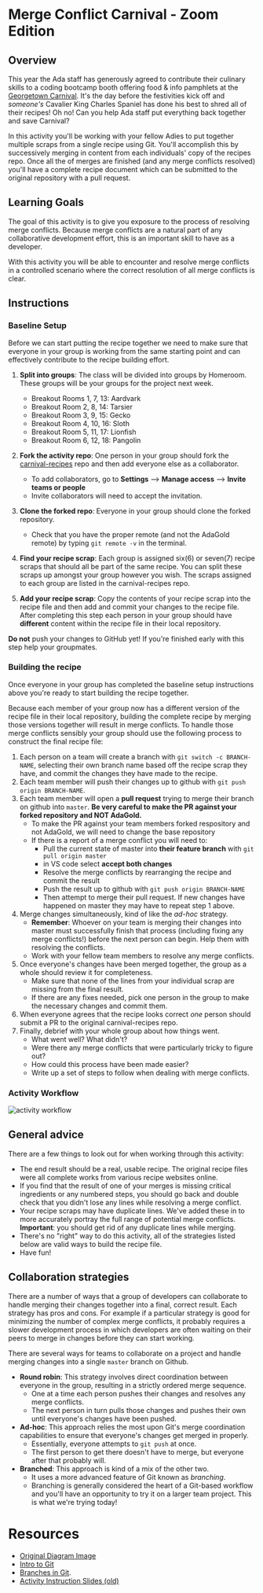 # Merge Conflict Carnival - Zoom Edition

## Overview

This year the Ada staff has generously agreed to contribute their culinary skills to a coding bootcamp booth offering food & info pamphlets at the [Georgetown Carnival](http://www.georgetowncarnival.com/). It's the day before the festivities kick off and _someone's_ Cavalier King Charles Spaniel has done his best to shred all of their recipes! Oh no! Can you help Ada staff put everything back together and save Carnival?

In this activity you'll be working with your fellow Adies to put together multiple scraps from a single recipe using Git. You'll accomplish this by successively merging in content from each individuals' copy of the recipes repo. Once all the of merges are finished (and any merge conflicts resolved) you'll have a complete recipe document which can be submitted to the original repository with a pull request.

## Learning Goals

The goal of this activity is to give you exposure to the process of resolving merge conflicts. Because merge conflicts are a natural part of any collaborative development effort, this is an important skill to have as a developer.

With this activity you will be able to encounter and resolve merge conflicts in a controlled scenario where the correct resolution of all merge conflicts is clear.

## Instructions

### Baseline Setup

Before we can start putting the recipe together we need to make sure that everyone in your group is working from the same starting point and can effectively contribute to the recipe building effort.

1. **Split into groups**: The class will be divided into groups by Homeroom. These groups will be your groups for the project next week. 
   - Breakout Rooms 1, 7, 13: Aardvark
   - Breakout Room 2, 8, 14: Tarsier
   - Breakout Room 3, 9, 15: Gecko
   - Breakout Room 4, 10, 16: Sloth
   - Breakout Room 5, 11, 17: Lionfish
   - Breakout Room 6, 12, 18: Pangolin
 
1. **Fork the activity repo**: One person in your group should fork the [carnival-recipes](https://github.com/AdaGold/carnival-recipes) repo and then add everyone else as a collaborator.
    - To add collaborators, go to **Settings** --> **Manage access** --> **Invite teams or people**
    - Invite collaborators will need to accept the invitation. 
1. **Clone the forked repo**: Everyone in your group should clone the forked repository.
    - Check that you have the proper remote (and not the AdaGold remote) by typing `git remote -v` in the terminal.
1. **Find your recipe scrap**: Each group is assigned six(6) or seven(7) recipe scraps that should all be part of the same recipe. You can split these scraps up amongst your group however you wish. The scraps assigned to each group are listed in the carnival-recipes repo.
1. **Add your recipe scrap**: Copy the contents of your recipe scrap into the recipe file and then add and commit your changes to the recipe file. After completing this step each person in your group should have **different** content within the recipe file in their local repository.

**Do not** push your changes to GitHub yet! If you're finished early with this step help your groupmates.

### Building the recipe

Once everyone in your group has completed the baseline setup instructions above you're ready to start building the recipe together.

Because each member of your group now has a different version of the recipe file in their local repository, building the complete recipe by merging those versions together will result in merge conflicts. To handle those merge conflicts sensibly your group should use the following process to construct the final recipe file:

1. Each person on a team will create a branch with `git switch -c BRANCH-NAME`, selecting their own branch name based off the recipe scrap they have, and commit the changes they have made to the recipe.
1. Each team member will push their changes up to github with `git push origin BRANCH-NAME`.
1. Each team member will open a **pull request** trying to merge their branch on github into `master`.  **Be very careful to make the PR against your forked repository and NOT AdaGold.**
    - To make the PR against your team members forked respository and not AdaGold, we will need to change the base repository
    - If there is a report of a merge conflict you will need to:
       - Pull the current state of master into **their feature branch** with `git pull origin master`
       - in VS code select **accept both changes**
       - Resolve the merge conflicts by rearranging the recipe and commit the result
       - Push the result up to github with `git push origin BRANCH-NAME`
       - Then attempt to merge their pull request.  If new changes have happened on master they may have to repeat step 1 above. 
1. Merge changes simultaneously, kind of like the _ad-hoc_ strategy.
    - **Remember**: Whoever on your team is merging their changes into master must successfully finish that process (including fixing any merge conflicts!) before the next person can begin.  Help them with resolving the conflicts.
    - Work with your fellow team members to resolve any merge conflicts.
1. Once everyone's changes have been merged together, the group as a whole should review it for completeness.
    - Make sure that none of the lines from your individual scrap are missing from the final result.
    - If there are any fixes needed, pick one person in the group to make the necessary changes and commit them.
1. When everyone agrees that the recipe looks correct _one_ person should submit a PR to the original carnival-recipes repo.
1. Finally, debrief with your whole group about how things went.
    - What went well? What didn't?
    - Were there any merge conflicts that were particularly tricky to figure out?
    - How could this process have been made easier?
    - Write up a set of steps to follow when dealing with merge conflicts.

### Activity Workflow

![activity workflow](./merge-carnival.png)

<!-- Original Image:  https://drive.google.com/file/d/11ZYH5JmApQZVstjjhCpd9H3hplPnKPAY/view?usp=sharing  -->

## General advice

There are a few things to look out for when working through this activity:

- The end result should be a real, usable recipe. The original recipe files were all complete works from various recipe websites online.
- If you find that the result of one of your merges is missing critical ingredients or any numbered steps, you should go back and double check that you didn't lose any lines while resolving a merge conflict.
- Your recipe scraps may have duplicate lines. We've added these in to more accurately portray the full range of potential merge conflicts. **Important**: you should get rid of any duplicate lines while merging.
- There's no "right" way to do this activity, all of the strategies listed below are valid ways to build the recipe file.
- Have fun!

## Collaboration strategies

There are a number of ways that a group of developers can collaborate to handle merging their changes together into a final, correct result. Each strategy has pros and cons. For example if a particular strategy is good for minimizing the number of complex merge conflicts, it probably requires a slower development process in which developers are often waiting on their peers to merge in changes before they can start working.

There are several ways for teams to collaborate on a project and handle merging changes into a single `master` branch on Github.

- **Round robin**: This strategy involves direct coordination between everyone in the group, resulting in a strictly ordered merge sequence.
  - One at a time each person pushes their changes and resolves any merge conflicts.
  - The next person in turn pulls those changes and pushes their own until everyone's changes have been pushed.
- **Ad-hoc**: This approach relies the most upon Git's merge coordination capabilities to ensure that everyone's changes get merged in properly.
  - Essentially, everyone attempts to `git push` at once.
  - The first person to get there doesn't have to merge, but everyone after that probably will.
- **Branched**: This approach is kind of a mix of the other two.
  - It uses a more advanced feature of Git known as _branching_.
  - Branching is generally considered the heart of a Git-based workflow and you'll have an opportunity to try it on a larger team project.  This is what we're trying today!

# Resources

- [Original Diagram Image](https://www.lucidchart.com/invitations/accept/c3fd712e-9be6-4fec-be51-9d433d7ed941)
- [Intro to Git](https://learn-2.galvanize.com/cohorts/2498/blocks/1032/content_files/intro-to-git/collaborating.md) 
- [Branches in Git](https://learn-2.galvanize.com/cohorts/2498/blocks/1441/content_files/branches-in-git/branches.md).
- [Activity Instruction Slides (old)](https://docs.google.com/presentation/d/15OFyyoNJevzk7IpdZCP6VwMLju0MVS2pv0qeETLOa6Q/edit?usp=sharing)
